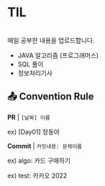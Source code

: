 # TIL 
<br/>
매일 공부한 내용을 업로드합니다.

- JAVA 알고리즘 (프로그래머스)
- SQL 풀이
- 정보처리기사


## 📤 Convention Rule
**PR** | `[날짜] 이름 `

ex) [Day01] 정동아

**Commit** | `커밋내용: 문제이름`

ex) algo: 카드 구매하기

ex) test: 카카오 2022


<br/><br/>
